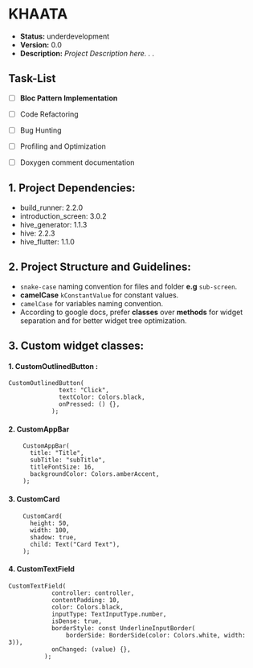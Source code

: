 # KHAATA 
- **Status:** underdevelopment
- **Version:** 0.0
- **Description:** *Project Description here. . .*

## **Task-List**
- [ ] **Bloc Pattern Implementation** 
- [ ] Code Refactoring
- [ ] Bug Hunting
- [ ] Profiling and Optimization
- [ ] Doxygen comment documentation 





## 1. **Project Dependencies:**

- build_runner: 2.2.0
- introduction_screen: 3.0.2
- hive_generator: 1.1.3
- hive: 2.2.3
- hive_flutter: 1.1.0

## 2. **Project Structure and Guidelines:**
- `snake-case` naming convention for files and folder **e.g** `sub-screen`.
- **camelCase** `kConstantValue` for constant values.
- `camelCase` for variables naming convention.
- According to google docs, prefer **classes** over **methods** for widget separation and for better widget tree optimization.

## 3. **Custom widget classes:**
#### 1. CustomOutlinedButton :
```
CustomOutlinedButton(
              text: "Click",
              textColor: Colors.black,
              onPressed: () {},
            );
```
#### 2. CustomAppBar
```
    CustomAppBar(
      title: "Title",
      subTitle: "subTitle",
      titleFontSize: 16,
      backgroundColor: Colors.amberAccent,
    );
```
#### 3. CustomCard
```
    CustomCard(
      height: 50,
      width: 100,
      shadow: true,
      child: Text("Card Text"),
    );
```
#### 4. CustomTextField
```
CustomTextField(
            controller: controller,
            contentPadding: 10,
            color: Colors.black,
            inputType: TextInputType.number,
            isDense: true,
            borderStyle: const UnderlineInputBorder(
                borderSide: BorderSide(color: Colors.white, width: 3)),
            onChanged: (value) {},
          );
```
